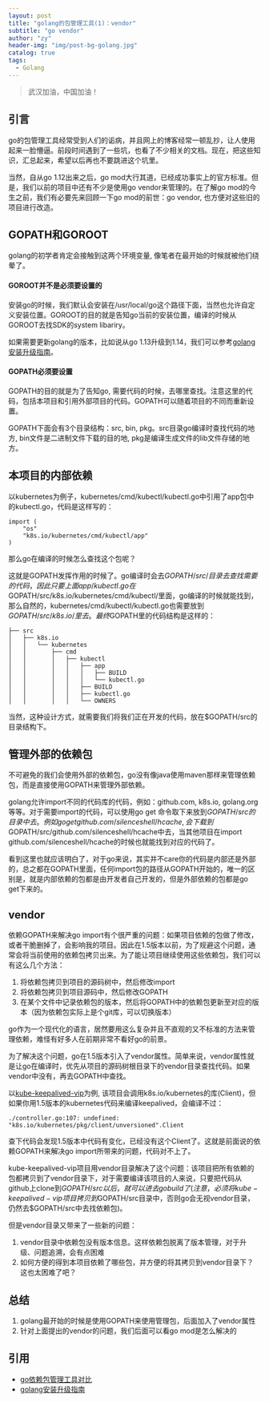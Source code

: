 ```yaml
---
layout: post
title: "golang的包管理工具(1)：vendor"
subtitle: "go vendor"
author: "zy"
header-img: "img/post-bg-golang.jpg"
catalog: true
tags:
  - Golang
---
```


> 武汉加油，中国加油！

## 引言
go的包管理工具经常受到人们的诟病，并且网上的博客经常一顿乱抄，让人使用起来一脸懵逼。前段时间遇到了一些坑，也看了不少相关的文档。现在，把这些知识，汇总起来，希望以后再也不要跳进这个坑里。

当然，自从go 1.12出来之后，go mod大行其道，已经成功事实上的官方标准。但是，我们以前的项目中还有不少是使用go vendor来管理的。在了解go mod的今生之前，我们有必要先来回顾一下go mod的前世：go vendor, 也方便对这些旧的项目进行改造。

## GOPATH和GOROOT

golang的初学者肯定会接触到这两个环境变量, 像笔者在最开始的时候就被他们绕晕了。

#### GOROOT并不是必须要设置的
安装go的时候，我们默认会安装在/usr/local/go这个路径下面，当然也允许自定义安装位置。GOROOT的目的就是告知go当前的安装位置，编译的时候从GOROOT去找SDK的system libariry。

如果需要更新golang的版本，比如说从go 1.13升级到1.14，我们可以参考[golang安装升级指南](https://golang.org/doc/install#uninstall)。

#### GOPATH必须要设置

GOPATH的目的就是为了告知go, 需要代码的时候，去哪里查找。注意这里的代码，包括本项目和引用外部项目的代码。GOPATH可以随着项目的不同而重新设置。

GOPATH下面会有3个目录结构：src, bin, pkg。src目录go编译时查找代码的地方,  bin文件是二进制文件下载的目的地, pkg是编译生成文件的lib文件存储的地方。

## 本项目的内部依赖

以kubernetes为例子，kubernetes/cmd/kubectl/kubectl.go中引用了app包中的kubectl.go，代码是这样写的：

```
import (
	"os"
	"k8s.io/kubernetes/cmd/kubectl/app"
)
```
那么go在编译的时候怎么查找这个包呢？

这就是GOPATH发挥作用的时候了。go编译时会去$GOPATH/src/目录去查找需要的代码，因此只要上面app/kubectl.go在$GOPATH/src/k8s.io/kubernetes/cmd/kubectl/里面，go编译的时候就能找到，那么自然的，kubernetes/cmd/kubectl/kubectl.go也需要放到$GOPATH/src/k8s.io/里去。最终$GOPATH里的代码结构是这样的：

```
├── src
│   ├── k8s.io
│   │   └── kubernetes
│   │       ├── cmd
│   │       │   ├── kubectl
│   │       │   │   ├── app
│   │       │   │   │   ├── BUILD
│   │       │   │   │   └── kubectl.go
│   │       │   │   ├── BUILD
│   │       │   │   ├── kubectl.go
│   │       │   │   └── OWNERS
```
当然，这种设计方式，就需要我们将我们正在开发的代码，放在$GOPATH/src的目录结构下。

## 管理外部的依赖包

不可避免的我们会使用外部的依赖包，go没有像java使用maven那样来管理依赖包，而是直接使用GOPATH来管理外部依赖。

golang允许import不同的代码库的代码，例如：github.com, k8s.io, golang.org等等。对于需要import的代码，可以使用go get 命令取下来放到$GOPATH/src的目录中去。例如go get github.com/silenceshell/hcache, 会下载到$GOPATH/src/github.com/silenceshell/hcache中去，当其他项目在import github.com/silenceshell/hcache的时候也就能找到对应的代码了。

看到这里也就应该明白了，对于go来说，其实并不care你的代码是内部还是外部的，总之都在GOPATH里面，任何import包的路径从GOPATH开始的，唯一的区别是，就是内部依赖的包都是由开发者自己开发的，但是外部依赖的包都是go get下来的。

## vendor

依赖GOPATH来解决go import有个很严重的问题：如果项目依赖的包做了修改，或者干脆删掉了，会影响我的项目。因此在1.5版本以前，为了规避这个问题，通常会将当前使用的依赖包拷贝出来。为了能让项目继续使用这些依赖包，我们可以有这么几个方法：

1. 将依赖包拷贝到项目的源码树中，然后修改import
2. 将依赖包拷贝到项目源码中，然后修改GOPATH
3. 在某个文件中记录依赖包的版本，然后将GOPATH中的依赖包更新至对应的版本（因为依赖包实际上是个git库，可以切换版本）

go作为一个现代化的语言，居然要用这么复杂并且不直观的又不标准的方法来管理依赖，难怪有好多人在前期非常不看好go的前景。

为了解决这个问题，go在1.5版本引入了vendor属性。简单来说，vendor属性就是让go在编译时，优先从项目的源码树根目录下的vendor目录查找代码。如果vendor中没有，再去GOPATH中查找。

以[kube-keepalived-vip](https://github.com/kubernetes-retired/contrib/tree/master/keepalived-vip)为例, 该项目会调用k8s.io/kubernetes的库(Client)，但如果你用1.5版本的kubernetes代码来编译keepalived，会编译不过：

```
./controller.go:107: undefined: "k8s.io/kubernetes/pkg/client/unversioned".Client
```
查下代码会发现1.5版本中代码有变化，已经没有这个Client了。这就是前面说的依赖GOPATH来解决go import所带来的问题，代码对不上了。

kube-keepalived-vip项目用vendor目录解决了这个问题：该项目把所有依赖的包都拷贝到了vendor目录下，对于需要编译该项目的人来说，只要把代码从github上clone到$GOPATH/src以后，就可以进去go build了(注意，必须将kube-keepalived-vip项目拷贝到$GOPATH/src目录中，否则go会无视vendor目录，仍然去$GOPATH/src中去找依赖包)。

但是vendor目录又带来了一些新的问题：

1. vendor目录中依赖包没有版本信息。这样依赖包脱离了版本管理，对于升级、问题追溯，会有点困难
2. 如何方便的得到本项目依赖了哪些包，并方便的将其拷贝到vendor目录下？这也太困难了吧？

## 总结

1. golang最开始的时候是使用GOPATH来使用管理包，后面加入了vendor属性
2. 针对上面提出的vendor的问题，我们后面可以看go mod是怎么解决的

## 引用
* [go依赖包管理工具对比](https://ieevee.com/tech/2017/07/10/go-import.html#goroot%E5%B9%B6%E4%B8%8D%E6%98%AF%E5%BF%85%E9%A1%BB%E8%A6%81%E8%AE%BE%E7%BD%AE%E7%9A%84)
* [golang安装升级指南](https://golang.org/doc/install#uninstall)





